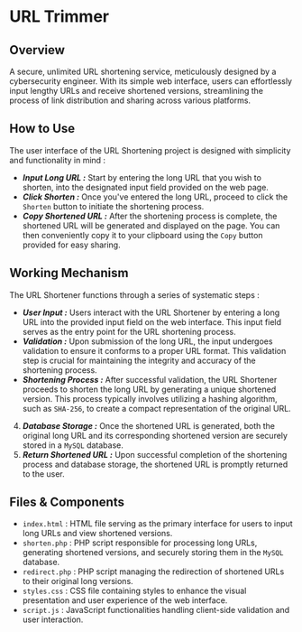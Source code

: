 # URL Trimmer

## Overview
A secure, unlimited URL shortening service, meticulously designed by a cybersecurity engineer. With its simple web interface, users can effortlessly input lengthy URLs and receive shortened versions, streamlining the process of link distribution and sharing across various platforms.

## How to Use
The user interface of the URL Shortening project is designed with simplicity and functionality in mind : 
- _**Input Long URL  :**_  Start by entering the long URL that you wish to shorten, into the designated input field provided on the web page.
- _**Click Shorten  :**_  Once you've entered the long URL, proceed to click the `Shorten` button to initiate the shortening process.
- _**Copy Shortened URL  :**_  After the shortening process is complete, the shortened URL will be generated and displayed on the page. You can then conveniently copy it to your clipboard using the `Copy` button provided for easy sharing.

## Working Mechanism
The URL Shortener functions through a series of systematic steps :

- _**User Input  :**_  Users interact with the URL Shortener by entering a long URL into the provided input field on the web interface. This input field serves as the entry point for the URL shortening process.
- _**Validation  :**_  Upon submission of the long URL, the input undergoes validation to ensure it conforms to a proper URL format. This validation step is crucial for maintaining the integrity and accuracy of the shortening process.
- _**Shortening Process  :**_  After successful validation, the URL Shortener proceeds to shorten the long URL by generating a unique shortened version. This process typically involves utilizing a hashing algorithm, such as `SHA-256`, to create a compact representation of the original URL.
4. _**Database Storage  :**_  Once the shortened URL is generated, both the original long URL and its corresponding shortened version are securely stored in a `MySQL` database.
5. _**Return Shortened URL  :**_ Upon successful completion of the shortening process and database storage, the shortened URL is promptly returned to the user.

## Files & Components
- `index.html` : HTML file serving as the primary interface for users to input long URLs and view shortened versions.
- `shorten.php` : PHP script responsible for processing long URLs, generating shortened versions, and securely storing them in the `MySQL` database.
- `redirect.php` : PHP script managing the redirection of shortened URLs to their original long versions.
- `styles.css` : CSS file containing styles to enhance the visual presentation and user experience of the web interface.
- `script.js` : JavaScript functionalities handling client-side validation and user interaction.

